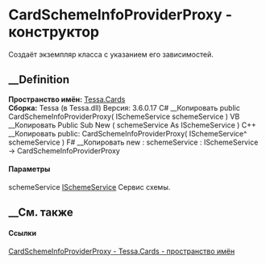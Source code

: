 # CardSchemeInfoProviderProxy - конструктор
Создаёт экземпляр класса с указанием его зависимостей.
## __Definition
 **Пространство имён:** [Tessa.Cards](N_Tessa_Cards.htm)  
 **Сборка:** Tessa (в Tessa.dll) Версия: 3.6.0.17
C# __Копировать
     public CardSchemeInfoProviderProxy(
    	ISchemeService schemeService
    )
VB __Копировать
     Public Sub New ( 
    	schemeService As ISchemeService
    )
C++ __Копировать
     public:
    CardSchemeInfoProviderProxy(
    	ISchemeService^ schemeService
    )
F# __Копировать
     new : 
            schemeService : ISchemeService -> CardSchemeInfoProviderProxy
#### Параметры
schemeService [ISchemeService](T_Tessa_Scheme_ISchemeService.htm)
    Сервис схемы.
##  __См. также
#### Ссылки
[CardSchemeInfoProviderProxy -
](T_Tessa_Cards_CardSchemeInfoProviderProxy.htm)
[Tessa.Cards - пространство имён](N_Tessa_Cards.htm)
